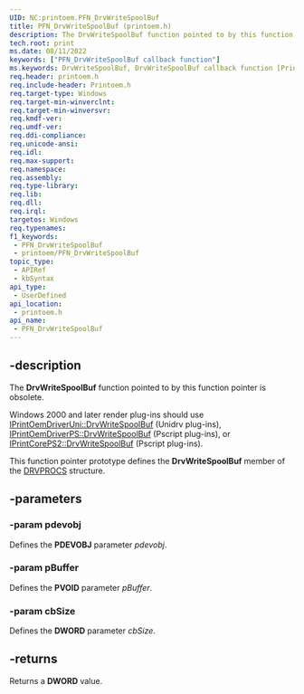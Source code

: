 ```yaml
---
UID: NC:printoem.PFN_DrvWriteSpoolBuf
title: PFN_DrvWriteSpoolBuf (printoem.h)
description: The DrvWriteSpoolBuf function pointed to by this function pointer is obsolete.
tech.root: print
ms.date: 08/11/2022
keywords: ["PFN_DrvWriteSpoolBuf callback function"]
ms.keywords: DrvWriteSpoolBuf, DrvWriteSpoolBuf callback function [Print Devices], PFN_DrvWriteSpoolBuf, PFN_DrvWriteSpoolBuf callback, print.drvwritespoolbuf, print_obsoletefunctions_06e6fe98-5851-4c2e-863a-5afe735321fb.xml, printoem/DrvWriteSpoolBuf
req.header: printoem.h
req.include-header: Printoem.h
req.target-type: Windows
req.target-min-winverclnt: 
req.target-min-winversvr: 
req.kmdf-ver: 
req.umdf-ver: 
req.ddi-compliance: 
req.unicode-ansi: 
req.idl: 
req.max-support: 
req.namespace: 
req.assembly: 
req.type-library: 
req.lib: 
req.dll: 
req.irql: 
targetos: Windows
req.typenames: 
f1_keywords:
 - PFN_DrvWriteSpoolBuf
 - printoem/PFN_DrvWriteSpoolBuf
topic_type:
 - APIRef
 - kbSyntax
api_type:
 - UserDefined
api_location:
 - printoem.h
api_name:
 - PFN_DrvWriteSpoolBuf
---
```


## -description

The **DrvWriteSpoolBuf** function pointed to by this function pointer is obsolete.

 Windows 2000 and later render plug-ins should use [IPrintOemDriverUni::DrvWriteSpoolBuf](/windows-hardware/drivers/ddi/prcomoem/nf-prcomoem-iprintoemdriveruni-drvwritespoolbuf) (Unidrv plug-ins), [IPrintOemDriverPS::DrvWriteSpoolBuf](/windows-hardware/drivers/ddi/prcomoem/nf-prcomoem-iprintoemdriverps-drvwritespoolbuf) (Pscript plug-ins), or [IPrintCorePS2::DrvWriteSpoolBuf](/windows-hardware/drivers/ddi/prcomoem/nf-prcomoem-iprintcoreps2-drvwritespoolbuf) (Pscript plug-ins).

This function pointer prototype defines the **DrvWriteSpoolBuf** member of the [DRVPROCS](/windows-hardware/drivers/ddi/printoem/ns-printoem-_drvprocs) structure.

## -parameters

### -param pdevobj

Defines the **PDEVOBJ** parameter *pdevobj*.

### -param pBuffer

Defines the **PVOID** parameter *pBuffer*.

### -param cbSize

Defines the **DWORD** parameter *cbSize*.

## -returns

Returns a **DWORD** value.
